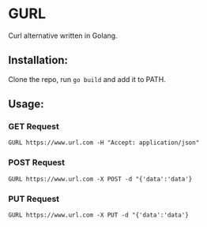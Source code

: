 # GURL

Curl alternative written in Golang.

## Installation:

Clone the repo, run `go build` and add it to PATH.

## Usage:

### GET Request

```
GURL https://www.url.com -H "Accept: application/json"
```

### POST Request

```
GURL https://www.url.com -X POST -d "{'data':'data'}
```

### PUT Request

```
GURL https://www.url.com -X PUT -d "{'data':'data'}
```

